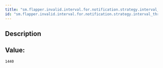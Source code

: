 ```yaml
---
title: "sm.flapper.invalid.interval.for.notification.strategy.interval_threshold_in_minutes"
id: "sm.flapper.invalid.interval.for.notification.strategy.interval_threshold_in_minutes"
---
```

## Description



## Value: 
```
1440
```